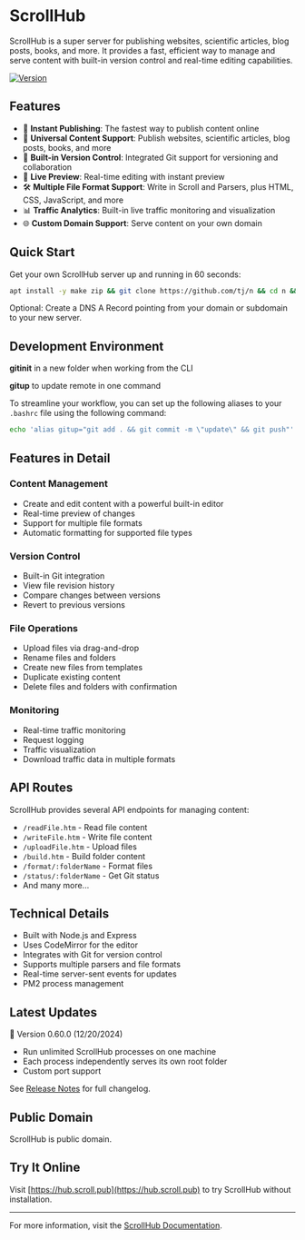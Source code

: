 # ScrollHub

ScrollHub is a super server for publishing websites, scientific articles, blog posts, books, and more. It provides a fast, efficient way to manage and serve content with built-in version control and real-time editing capabilities.

[![Version](https://img.shields.io/badge/version-0.60.0-blue.svg)](https://hub.scroll.pub)

## Features

- 🚀 **Instant Publishing**: The fastest way to publish content online
- 📝 **Universal Content Support**: Publish websites, scientific articles, blog posts, books, and more
- 🔄 **Built-in Version Control**: Integrated Git support for versioning and collaboration
- 🎨 **Live Preview**: Real-time editing with instant preview
- 🛠️ **Multiple File Format Support**: Write in Scroll and Parsers, plus HTML, CSS, JavaScript, and more
- 📊 **Traffic Analytics**: Built-in live traffic monitoring and visualization
- 🌐 **Custom Domain Support**: Serve content on your own domain

## Quick Start

Get your own ScrollHub server up and running in 60 seconds:

```bash
apt install -y make zip && git clone https://github.com/tj/n && cd n && make install && n latest && cd && git config --global user.name "ScrollHub" && git config --global user.email "scrollhub@scroll.pub" && git clone https://github.com/breck7/ScrollHub && cd ScrollHub && npm install . && npm install scroll-cli pm2 prettier -g && npm install -g . && git config --global receive.denyCurrentBranch updateInstead && cd && pm2 start ~/ScrollHub/server.js --node-args="--max-old-space-size=4096" --log ~/ScrollHub/pm2.log && pm2 startup && pm2 save
```

Optional: Create a DNS A Record pointing from your domain or subdomain to your new server.

## Development Environment

**gitinit** in a new folder when working from the CLI

**gitup** to update remote in one command

To streamline your workflow, you can set up the following aliases to your `.bashrc` file using the following command:

```bash
echo 'alias gitup="git add . && git commit -m \"update\" && git push"' >> ~/.bashrc && echo 'alias gitinit="git init && git add . && git commit -m \"init\""' >> ~/.bashrc
```

## Features in Detail

### Content Management

- Create and edit content with a powerful built-in editor
- Real-time preview of changes
- Support for multiple file formats
- Automatic formatting for supported file types

### Version Control

- Built-in Git integration
- View file revision history
- Compare changes between versions
- Revert to previous versions

### File Operations

- Upload files via drag-and-drop
- Rename files and folders
- Create new files from templates
- Duplicate existing content
- Delete files and folders with confirmation

### Monitoring

- Real-time traffic monitoring
- Request logging
- Traffic visualization
- Download traffic data in multiple formats

## API Routes

ScrollHub provides several API endpoints for managing content:

- `/readFile.htm` - Read file content
- `/writeFile.htm` - Write file content
- `/uploadFile.htm` - Upload files
- `/build.htm` - Build folder content
- `/format/:folderName` - Format files
- `/status/:folderName` - Get Git status
- And many more...

## Technical Details

- Built with Node.js and Express
- Uses CodeMirror for the editor
- Integrates with Git for version control
- Supports multiple parsers and file formats
- Real-time server-sent events for updates
- PM2 process management

## Latest Updates

🎉 Version 0.60.0 (12/20/2024)

- Run unlimited ScrollHub processes on one machine
- Each process independently serves its own root folder
- Custom port support

See [Release Notes](https://hub.scroll.pub/releaseNotes.html) for full changelog.

## Public Domain

ScrollHub is public domain.

## Try It Online

Visit [https://hub.scroll.pub](https://hub.scroll.pub) to try ScrollHub without installation.

---

For more information, visit the [ScrollHub Documentation](https://hub.scroll.pub).
